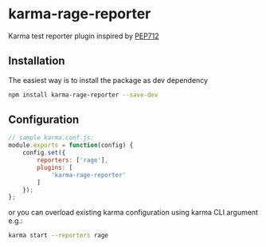 # karma-rage-reporter
Karma test reporter plugin inspired by [PEP712](http://www.revsys.com/blog/2011/oct/20/pep712-proposal-make-unittest2-more-accurate/)

## Installation

The easiest way is to install the package as dev dependency
```sh
npm install karma-rage-reporter --save-dev
```

## Configuration

```js
// sample karma.conf.js:
module.exports = function(config) {
    config.set({
        reporters: ['rage'],
        plugins: [
            'karma-rage-reporter'
        ]
    });
};
```

or you can overload existing karma configuration using karma CLI argument e.g.:
```sh
karma start --reporters rage
```
